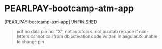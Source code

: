 # PEARLPAY-bootcamp-atm-app
[PEARLPAY-bootcamp-atm-app] UNFINISHED

> pdf no data
> pin not "X", not autofocus, not autotab
> replace if non-letters
>cannot call from db
>activation code written in angularJS
> unable to change pin
